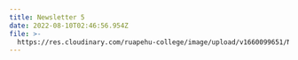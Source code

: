 ```yaml
---
title: Newsletter 5
date: 2022-08-10T02:46:56.954Z
file: >-
  https://res.cloudinary.com/ruapehu-college/image/upload/v1660099651/Newsletter_5_ge6ads.pdf
---
```


